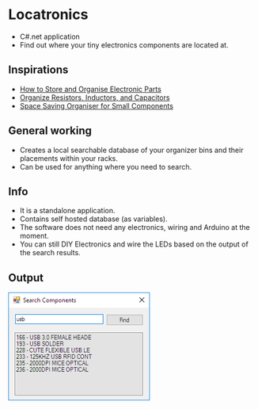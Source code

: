 # Locatronics
 - C#.net application
 - Find out where your tiny electronics components are located at.


## Inspirations
 - [How to Store and Organise Electronic Parts](https://youtu.be/BSGmdM2NbQk)
 - [Organize Resistors, Inductors, and Capacitors](https://youtu.be/Aqd2HNG5IQY)
 - [Space Saving Organiser for Small Components](https://youtu.be/FJgynvN0D0w)


## General working
 - Creates a local searchable database of your organizer bins and their placements within your racks.
 - Can be used for anything where you need to search.


## Info
 - It is a standalone application.
 - Contains self hosted database (as variables).
 - The software does not need any electronics, wiring and Arduino at the moment.
 - You can still DIY Electronics and wire the LEDs based on the output of the search results.


## Output
![Search Components](search.png)
